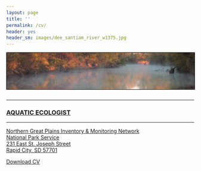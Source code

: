 ```yaml
---
layout: page
title: ''
permalink: /cv/
header: yes
header_sm: images/dee_santiam_river_w1375.jpg
---
```

<a href="http://dthor.github.io/" title="Darren Thornbrugh, Ph.D."><img class="pure-img" src="/images/smoke_on_the_water_1335x260.jpg" width="" height="" style="margin-bottom:10px; border:1px solid #000000;" alt="Darren Thornbrugh, Ph.D.">

***

### AQUATIC ECOLOGIST 
***
                            
Northern Great Plains Inventory & Monitoring Network     
National Park Service     
231 East St. Joseph Street                    
Rapid City, SD 57701 

[Download CV](/cv/CV_2016July_dthornbrugh_gh.pdf "Download CV as PDF")  